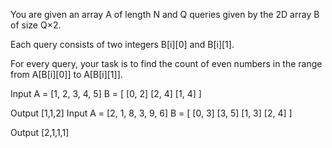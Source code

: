 You are given an array A of length N and Q queries given by the 2D array B of size Q×2.

Each query consists of two integers B[i][0] and B[i][1].

For every query, your task is to find the count of even numbers in the range from A[B[i][0]] to A[B[i][1]].


Input
A = [1, 2, 3, 4, 5]
B = [   [0, 2] 
        [2, 4]
        [1, 4]   ]

Output
[1,1,2]
Input
A = [2, 1, 8, 3, 9, 6]
B = [   [0, 3]
        [3, 5]
        [1, 3]
        [2, 4]    ]

Output
[2,1,1,1]
